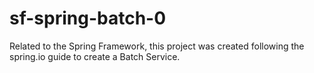 # sf-spring-batch-0
Related to the Spring Framework, this project was created following the spring.io guide to create a Batch Service.
